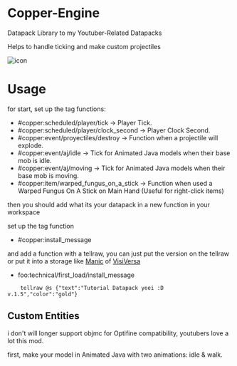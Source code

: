 # Copper-Engine
Datapack Library to my Youtuber-Related Datapacks

Helps to handle ticking and make custom projectiles

![icon](https://github.com/DeWonknuOff/Copper-Engine/assets/118708839/be3f6bf2-641f-44e2-937f-2673d89763e1)

# Usage

for start, set up the tag functions:

- #copper:scheduled/player/tick -> Player Tick.
- #copper:scheduled/player/clock_second -> Player Clock Second.
- #copper:event/proyectiles/destroy -> Function when a projectile will explode.
- #copper:event/aj/idle -> Tick for Animated Java models when their base mob is idle.
- #copper:event/aj/moving -> Tick for Animated Java models when their base mob is moving.
- #copper:item/warped_fungus_on_a_stick -> Function when used a Warped Fungus On A Stick on Main Hand (Useful for right-click items)

then you should add what its your datapack in a new function in your workspace

set up the tag function
- #copper:install_message

and add a function with a tellraw, you can just put the version on the tellraw or put it into a storage like [Manic](https://github.com/VisiVersa/Manic) of [VisiVersa](https://github.com/VisiVersa)

- foo:technical/first_load/install_message

```mcfunction
    tellraw @s {"text":"Tutorial Datapack yeei :D v.1.5","color":"gold"}
```

## Custom Entities

i don't will longer support objmc for Optifine compatibility, youtubers love a lot this mod.

first, make your model in Animated Java with two animations: idle & walk.

